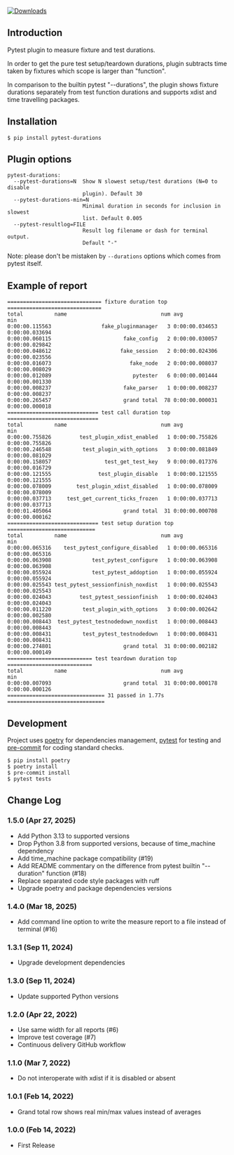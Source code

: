 [![Downloads](https://pepy.tech/badge/pytest-durations/month)](https://pepy.tech/project/pytest-durations)

## Introduction

Pytest plugin to measure fixture and test durations.

In order to get the pure test setup/teardown durations, plugin subtracts time taken by fixtures which scope
is larger than "function".

In comparison to the builtin pytest "--durations", the plugin shows fixture durations separately from test function
durations and supports xdist and time travelling packages.

## Installation

```shell
$ pip install pytest-durations
```

## Plugin options

```text
pytest-durations:
  --pytest-durations=N  Show N slowest setup/test durations (N=0 to disable
                        plugin). Default 30
  --pytest-durations-min=N
                        Minimal duration in seconds for inclusion in slowest
                        list. Default 0.005
  --pytest-resultlog=FILE
                        Result log filename or dash for terminal output.
                        Default "-"
```

Note: please don't be mistaken by `--durations` options which comes from pytest itself.

## Example of report

```text
============================== fixture duration top ==============================
total          name                              num avg            min
0:00:00.115563                fake_pluginmanager   3 0:00:00.034653 0:00:00.033694
0:00:00.060115                       fake_config   2 0:00:00.030057 0:00:00.029842
0:00:00.048612                      fake_session   2 0:00:00.024306 0:00:00.023556
0:00:00.016073                         fake_node   2 0:00:00.008037 0:00:00.008029
0:00:00.012089                          pytester   6 0:00:00.001444 0:00:00.001330
0:00:00.008237                       fake_parser   1 0:00:00.008237 0:00:00.008237
0:00:00.265457                       grand total  78 0:00:00.000031 0:00:00.000018
============================= test call duration top =============================
total          name                              num avg            min
0:00:00.755826         test_plugin_xdist_enabled   1 0:00:00.755826 0:00:00.755826
0:00:00.246548          test_plugin_with_options   3 0:00:00.081849 0:00:00.081029
0:00:00.158057                 test_get_test_key   9 0:00:00.017376 0:00:00.016729
0:00:00.121555               test_plugin_disable   1 0:00:00.121555 0:00:00.121555
0:00:00.078009        test_plugin_xdist_disabled   1 0:00:00.078009 0:00:00.078009
0:00:00.037713     test_get_current_ticks_frozen   1 0:00:00.037713 0:00:00.037713
0:00:01.405064                       grand total  31 0:00:00.000708 0:00:00.000162
============================= test setup duration top ============================
total          name                              num avg            min
0:00:00.065316    test_pytest_configure_disabled   1 0:00:00.065316 0:00:00.065316
0:00:00.063908             test_pytest_configure   1 0:00:00.063908 0:00:00.063908
0:00:00.055924             test_pytest_addoption   1 0:00:00.055924 0:00:00.055924
0:00:00.025543 test_pytest_sessionfinish_noxdist   1 0:00:00.025543 0:00:00.025543
0:00:00.024043         test_pytest_sessionfinish   1 0:00:00.024043 0:00:00.024043
0:00:00.011220          test_plugin_with_options   3 0:00:00.002642 0:00:00.002580
0:00:00.008443  test_pytest_testnodedown_noxdist   1 0:00:00.008443 0:00:00.008443
0:00:00.008431          test_pytest_testnodedown   1 0:00:00.008431 0:00:00.008431
0:00:00.274801                       grand total  31 0:00:00.002182 0:00:00.000149
=========================== test teardown duration top ===========================
total          name                              num avg            min
0:00:00.007093                       grand total  31 0:00:00.000178 0:00:00.000126
=============================== 31 passed in 1.77s ===============================
```

## Development

Project uses [poetry](https://python-poetry.org/) for dependencies management, [pytest](https://pytest.org/)
for testing and [pre-commit](https://pre-commit.com/) for coding standard checks.

```shell
$ pip install poetry
$ poetry install
$ pre-commit install
$ pytest tests
```

## Change Log

### 1.5.0 (Apr 27, 2025)

* Add Python 3.13 to supported versions
* Drop Python 3.8 from supported versions, because of time_machine dependency
* Add time_machine package compatibility (#19)
* Add README commentary on the difference from pytest builtin "--duration" function (#18)
* Replace separated code style packages with ruff
* Upgrade poetry and package dependencies versions

### 1.4.0 (Mar 18, 2025)

* Add command line option to write the measure report to a file instead of terminal (#16)

### 1.3.1 (Sep 11, 2024)

* Upgrade development dependencies

### 1.3.0 (Sep 11, 2024)

* Update supported Python versions

### 1.2.0 (Apr 22, 2022)

* Use same width for all reports (#6)
* Improve test coverage (#7)
* Continuous delivery GitHub workflow

### 1.1.0 (Mar 7, 2022)

* Do not interoperate with xdist if it is disabled or absent

### 1.0.1 (Feb 14, 2022)

* Grand total row shows real min/max values instead of averages

### 1.0.0 (Feb 14, 2022)
 
* First Release
